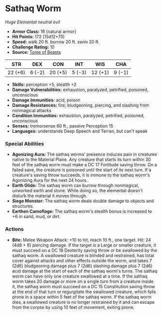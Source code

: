 # Sathaq Worm

*Huge* *Elemental* *neutral evil*

- **Armor Class:** 16 (natural armor)
- **Hit Points:** 172 (15d12+75)
- **Speed:** walk 20 ft. burrow 20 ft. swim 20 ft.
- **Challenge Rating:** 10
- **Source:** [Tome of Beasts](https://koboldpress.com/kpstore/product/tome-of-beasts-for-5th-edition-print/)

| STR | DEX | CON | INT | WIS | CHA |
| --- | --- | --- | --- | --- | --- |
| 22 (+6) | 6 (-2) | 20 (+5) | 5 (-3) | 12 (+1) | 9 (-1) |

- **Skills:** perception +5, stealth +2
- **Damage Vulnerabilities:** exhaustion, paralyzed, petrified, poisoned, unconscious
- **Damage Immunities:** acid, poison
- **Damage Resistances:** fire; bludgeoning, piercing, and slashing from nonmagical attacks
- **Condition Immunities:** exhaustion, paralyzed, petrified, poisoned, unconscious
- **Senses:** tremorsense 60 ft., passive Perception 15
- **Languages:** understands Deep Speech and Terran, but can't speak
### Special Abilities
- **Agonizing Aura:** The sathaq worms' presence induces pain in creatures native to the Material Plane. Any creature that starts its turn within 30 feet of the sathaq worm must make a DC 17 Fortitude saving throw. On a failed save, the creature is poisoned until the start of its next turn. If a creature's saving throw succeeds, it is immune to the sathaq worm's Agonizing Aura for the next 24 hours.
- **Earth Glide:** The sathaq worm can burrow through nonmagical, unworked earth and stone. While doing so, the elemental doesn't disturb the material it moves through.
- **Siege Monster:** The sathaq worm deals double damage to objects and structures.
- **Earthen Camoflage:** The sathaq worm's stealth bonus is increased to +6 in sand, mud, or dirt.
### Actions
- **Bite:** Melee Weapon Attack: +10 to hit, reach 10 ft., one target. Hit: 24 (4d8 + 6) piercing damage. If the target is a Large or smaller creature, it must succeed on a DC 18 Dexterity saving throw or be swallowed by the sathaq worm. A swallowed creature is blinded and restrained, has total cover against attacks and other effects outside the worm, and takes 7 (2d6) bludgeoning damage plus 7 (2d6) slashing damage plus 7 (2d6) acid damage at the start of each of the sathaq worm's turns. The sathaq worm can have only one creature swallowed at a time. If the sathaq worm takes 20 damage or more on a single turn from a creature inside it, the sathaq worm must succeed on a DC 15 Constitution saving throw at the end of that turn or regurgitate the swallowed creature, which falls prone in a space within 5 feet of the sathaq worm. If the sathaq worm dies, a swallowed creature is no longer restrained by it and can escape from the corpse by using 10 feet of movement, exiting prone.
